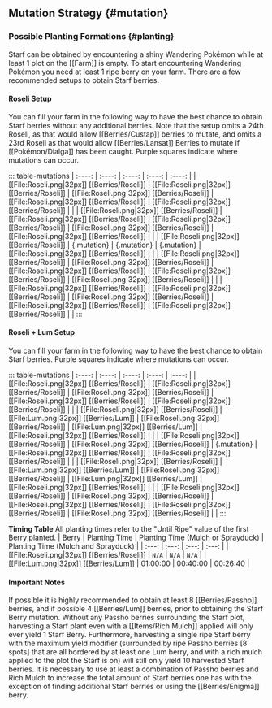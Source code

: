 ## Mutation Strategy {#mutation}

### Possible Planting Formations {#planting}

Starf can be obtained by encountering a shiny Wandering Pokémon while at least 1 plot on the [[Farm]] is empty. To start encountering Wandering Pokémon you need at least 1 ripe berry on your farm. There are a few recommended setups to obtain Starf berries.

#### Roseli Setup
You can fill your farm in the following way to have the best chance to obtain Starf berries without any additional berries. Note that the setup omits a 24th Roseli, as that would allow [[Berries/Custap]] berries to mutate, and omits a 23rd Roseli as that would allow [[Berries/Lansat]] Berries to mutate if [[Pokémon/Dialga]] has been caught. Purple squares indicate where mutations can occur.

::: table-mutations
| :----: | :----: | :----: | :----: | :----: |
| [[File:Roseli.png\|32px]] [[Berries/Roseli]] | [[File:Roseli.png\|32px]] [[Berries/Roseli]] | [[File:Roseli.png\|32px]] [[Berries/Roseli]] | [[File:Roseli.png\|32px]] [[Berries/Roseli]] | [[File:Roseli.png\|32px]] [[Berries/Roseli]] | |
| [[File:Roseli.png\|32px]] [[Berries/Roseli]] | [[File:Roseli.png\|32px]] [[Berries/Roseli]] | [[File:Roseli.png\|32px]] [[Berries/Roseli]] | [[File:Roseli.png\|32px]] [[Berries/Roseli]] | [[File:Roseli.png\|32px]] [[Berries/Roseli]] | |
| [[File:Roseli.png\|32px]] [[Berries/Roseli]] | {.mutation} | {.mutation} | {.mutation} | [[File:Roseli.png\|32px]] [[Berries/Roseli]] | |
| [[File:Roseli.png\|32px]] [[Berries/Roseli]] | [[File:Roseli.png\|32px]] [[Berries/Roseli]] | [[File:Roseli.png\|32px]] [[Berries/Roseli]] | [[File:Roseli.png\|32px]] [[Berries/Roseli]] | [[File:Roseli.png\|32px]] [[Berries/Roseli]] | |
| [[File:Roseli.png\|32px]] [[Berries/Roseli]] | [[File:Roseli.png\|32px]] [[Berries/Roseli]] | [[File:Roseli.png\|32px]] [[Berries/Roseli]] | [[File:Roseli.png\|32px]] [[Berries/Roseli]] | [[File:Roseli.png\|32px]] [[Berries/Roseli]] | |
:::

#### Roseli + Lum Setup
You can fill your farm in the following way to have the best chance to obtain Starf berries. Purple squares indicate where mutations can occur.

::: table-mutations
| :----: | :----: | :----: | :----: | :----: |
| [[File:Roseli.png\|32px]] [[Berries/Roseli]] | [[File:Roseli.png\|32px]] [[Berries/Roseli]] | [[File:Roseli.png\|32px]] [[Berries/Roseli]] | [[File:Roseli.png\|32px]] [[Berries/Roseli]] | [[File:Roseli.png\|32px]] [[Berries/Roseli]] | |
| [[File:Roseli.png\|32px]] [[Berries/Roseli]] | [[File:Lum.png\|32px]] [[Berries/Lum]] | [[File:Roseli.png\|32px]] [[Berries/Roseli]] | [[File:Lum.png\|32px]] [[Berries/Lum]] | [[File:Roseli.png\|32px]] [[Berries/Roseli]] | |
| [[File:Roseli.png\|32px]] [[Berries/Roseli]] | [[File:Roseli.png\|32px]] [[Berries/Roseli]] | {.mutation} | [[File:Roseli.png\|32px]] [[Berries/Roseli]] | [[File:Roseli.png\|32px]] [[Berries/Roseli]] | |
| [[File:Roseli.png\|32px]] [[Berries/Roseli]] | [[File:Lum.png\|32px]] [[Berries/Lum]] | [[File:Roseli.png\|32px]] [[Berries/Roseli]] | [[File:Lum.png\|32px]] [[Berries/Lum]] | [[File:Roseli.png\|32px]] [[Berries/Roseli]] | |
| [[File:Roseli.png\|32px]] [[Berries/Roseli]] | [[File:Roseli.png\|32px]] [[Berries/Roseli]] | [[File:Roseli.png\|32px]] [[Berries/Roseli]] | [[File:Roseli.png\|32px]] [[Berries/Roseli]] | [[File:Roseli.png\|32px]] [[Berries/Roseli]] | |
:::

**Timing Table**
All planting times refer to the "Until Ripe" value of the first Berry planted.
| Berry                                         | Planting Time | Planting Time (Mulch or Sprayduck)    | Planting Time (Mulch and Sprayduck)   |
| :---:                                         | :---:         | :---:                                 | :---:                                 |
| [[File:Roseli.png\|32px]] [[Berries/Roseli]]  | `N/A`         | `N/A`                                 | `N/A`                                 |
| [[File:Lum.png\|32px]] [[Berries/Lum]]        | 01:00:00      | 00:40:00                              | 00:26:40                              |

#### Important Notes
If possible it is highly recommended to obtain at least 8 [[Berries/Passho]] berries, and if possible 4 [[Berries/Lum]] berries, prior to obtaining the Starf Berry mutation. Without any Passho berries surrounding the Starf plot, harvesting a Starf plant even with a [[Items/Rich Mulch]] applied will only ever yield 1 Starf Berry. Furthermore, harvesting a single ripe Starf berry with the maximum yield modifier (surrounded by ripe Passho berries [8 spots] that are all bordered by at least one Lum berry, and with a rich mulch applied to the plot the Starf is on) will still only yield 10 harvested Starf berries. It is necessary to use at least a combination of Passho berries and Rich Mulch to increase the total amount of Starf berries one has with the exception of finding additional Starf berries or using the [[Berries/Enigma]] berry.